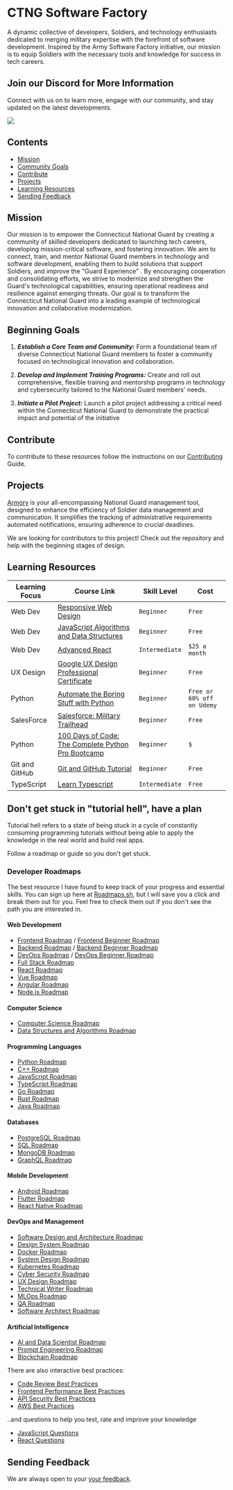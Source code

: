 # CTNG Software Factory

 A dynamic collective of developers, Soldiers, and technology enthusiasts dedicated to merging military expertise with the forefront of software development. Inspired by the Army Software Factory initiative, our mission is to equip Soldiers with the necessary tools and knowledge for success in tech careers.

## Join our Discord for More Information
Connect with us on to learn more, engage with our community, and stay updated on the latest developments.

[![](https://dcbadge.vercel.app/api/server/Zf78WbRS)](https://discord.gg/Zf78WbRS)


## Contents

- [Mission](#mission)
- [Community Goals](#goals)
- [Contribute](#contribute)
- [Projects](#projects)
- [Learning Resources](#learning-resources)
- [Sending Feedback](#sending-feedback)

## Mission

Our mission is to empower the Connecticut National Guard by creating a community of skilled developers dedicated to launching tech careers, developing mission-critical software, and fostering innovation. We aim to connect, train, and mentor National Guard members in technology and software development, enabling them to build solutions that support Soldiers, and improve the "Guard Experience" . By encouraging cooperation and consolidating efforts, we strive to modernize and strengthen the Guard's technological capabilities, ensuring operational readiness and resilience against emerging threats. Our goal is to transform the Connecticut National Guard into a leading example of technological innovation and collaborative modernization.

## Beginning Goals

1. ***Establish a Core Team and Community:*** Form a foundational team of diverse Connecticut National Guard members to foster a community focused on technological innovation and collaboration.

2. ***Develop and Implement Training Programs:*** Create and roll out comprehensive, flexible training and mentorship programs in technology and cybersecurity tailored to the National Guard members' needs.

3. ***Initiate a Pilot Project:*** Launch a pilot project addressing a critical need within the Connecticut National Guard to demonstrate the practical impact and potential of the initiative

## Contribute

To contribute to these resources follow the instructions on our [Contributing](https://github.com/gamma-gun/ctng_swf/blob/main/CONTRIBUTING.md#book-code-of-conduct) Guide.

## Projects

[Armory](https://github.com/gamma-gun/armory) is your all-encompassing National Guard management tool, designed to enhance the efficiency of Soldier data management and communication. It simplifies the tracking of administrative requirements automated notifications, ensuring adherence to crucial deadlines.

We are looking for contributors to this project! Check out the repository and help with the beginning stages of design.

## Learning Resources  

Learning Focus | Course Link | Skill Level | Cost 
--- | --- | --- | ---
Web Dev |[Responsive Web Design](https://www.freecodecamp.org/learn/2022/responsive-web-design/) | `Beginner` | `Free`
Web Dev |[JavaScript Algorithms and Data Structures](https://www.freecodecamp.org/learn/javascript-algorithms-and-data-structures-v8/) | `Beginner` | `Free`
Web Dev | [Advanced React](https://scrimba.com/learn/react) | `Intermediate` | `$25 a month`
UX Design | [Google UX Design Professional Certificate](https://www.coursera.org/professional-certificates/google-ux-design?) | `Beginner` | `Free`
Python | [Automate the Boring Stuff with Python](https://automatetheboringstuff.com/) | `Beginner` | `Free or 60% off on Udemy`
SalesForce | [Salesforce: Military Trailhead ](https://veterans.my.site.com/s/) | `Beginner` | `Free`
Python | [100 Days of Code: The Complete Python Pro Bootcamp](https://www.udemy.com/course/100-days-of-code/?couponCode=ST15MT31224) | `Beginner` | `$`
Git and GitHub | [Git and GitHub Tutorial](https://www.freecodecamp.org/news/git-and-github-for-beginners/) | `Beginner` | `Free` 
TypeScript | [Learn Typescript](https://scrimba.com/learn/typescript) | `Intermediate` | `Free`


## Don't get stuck in "tutorial hell", have a plan

Tutorial hell refers to a state of being stuck in a cycle of constantly consuming programming tutorials without being able to apply the knowledge in the real world and build real apps.

Follow a roadmap or guide so you don't get stuck.

### Developer Roadmaps

The best resource I have found to keep track of your progress and essential skills. You can sign up here at [Roadmaps.sh](https://roadmap.sh/), but I will save you a click and break them out for you. Feel free to check them out if you don't see the path you are interested in.

#### Web Development

- [Frontend Roadmap](https://roadmap.sh/frontend) / [Frontend Beginner Roadmap](https://roadmap.sh/frontend?r=frontend-beginner)
- [Backend Roadmap](https://roadmap.sh/backend) / [Backend Beginner Roadmap](https://roadmap.sh/backend?r=backend-beginner)
- [DevOps Roadmap](https://roadmap.sh/devops) / [DevOps Beginner Roadmap](https://roadmap.sh/devops?r=devops-beginner)
- [Full Stack Roadmap](https://roadmap.sh/full-stack)
- [React Roadmap](https://roadmap.sh/react)
- [Vue Roadmap](https://roadmap.sh/vue)
- [Angular Roadmap](https://roadmap.sh/angular)
- [Node.js Roadmap](https://roadmap.sh/nodejs)


#### Computer Science

- [Computer Science Roadmap](https://roadmap.sh/computer-science)
- [Data Structures and Algorithms Roadmap](https://roadmap.sh/datastructures-and-algorithms)

#### Programming Languages

- [Python Roadmap](https://roadmap.sh/python)
- [C++ Roadmap](https://roadmap.sh/cpp)
- [JavaScript Roadmap](https://roadmap.sh/javascript)
- [TypeScript Roadmap](https://roadmap.sh/typescript)
- [Go Roadmap](https://roadmap.sh/golang)
- [Rust Roadmap](https://roadmap.sh/rust)
- [Java Roadmap](https://roadmap.sh/java)

#### Databases

- [PostgreSQL Roadmap](https://roadmap.sh/postgresql-dba)
- [SQL Roadmap](https://roadmap.sh/sql)
- [MongoDB Roadmap](https://roadmap.sh/mongodb)
- [GraphQL Roadmap](https://roadmap.sh/graphql)

#### Mobile Development

- [Android Roadmap](https://roadmap.sh/android)
- [Flutter Roadmap](https://roadmap.sh/flutter)
- [React Native Roadmap](https://roadmap.sh/react-native)

#### DevOps and Management

- [Software Design and Architecture Roadmap](https://roadmap.sh/software-design-architecture)
- [Design System Roadmap](https://roadmap.sh/design-system)
- [Docker Roadmap](https://roadmap.sh/docker)
- [System Design Roadmap](https://roadmap.sh/system-design)
- [Kubernetes Roadmap](https://roadmap.sh/kubernetes)
- [Cyber Security Roadmap](https://roadmap.sh/cyber-security)
- [UX Design Roadmap](https://roadmap.sh/ux-design)
- [Technical Writer Roadmap](https://roadmap.sh/technical-writer)
- [MLOps Roadmap](https://roadmap.sh/mlops)
- [QA Roadmap](https://roadmap.sh/qa)
- [Software Architect Roadmap](https://roadmap.sh/software-architect)


#### Artificial Intelligence  

- [AI and Data Scientist Roadmap](https://roadmap.sh/ai-data-scientist)
- [Prompt Engineering Roadmap](https://roadmap.sh/prompt-engineering)
- [Blockchain Roadmap](https://roadmap.sh/blockchain)

There are also interactive best practices:

- [Code Review Best Practices](https://roadmap.sh/best-practices/code-review)
- [Frontend Performance Best Practices](https://roadmap.sh/best-practices/frontend-performance)
- [API Security Best Practices](https://roadmap.sh/best-practices/api-security)
- [AWS Best Practices](https://roadmap.sh/best-practices/aws)

..and questions to help you test, rate and improve your knowledge

- [JavaScript Questions](https://roadmap.sh/questions/javascript)
- [React Questions](https://roadmap.sh/questions/react)

## Sending Feedback

We are always open to your [your feedback](https://github.com/gamma-gun/ctng_swf/issues).